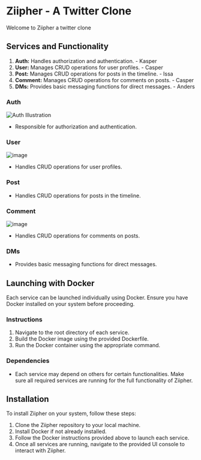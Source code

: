# Ziipher - A Twitter Clone

Welcome to Ziipher a twitter clone

## Services and Functionality

1. **Auth:** Handles authorization and authentication. - Kasper
2. **User:** Manages CRUD operations for user profiles. - Casper
3. **Post:** Manages CRUD operations for posts in the timeline. - Issa
4. **Comment:** Manages CRUD operations for comments on posts. - Casper
5. **DMs:** Provides basic messaging functions for direct messages. - Anders

### Auth
![Auth Illustration](https://github.com/zeroject/Ziipher/assets/91524039/ae2cb0bc-0a60-4262-a084-384d2fe049aa)
- Responsible for authorization and authentication.

### User
![image](https://github.com/zeroject/Ziipher/assets/47432671/e0f6fab9-758c-49c7-b3fb-bd00536bc165)
- Handles CRUD operations for user profiles.

### Post
- Handles CRUD operations for posts in the timeline.

### Comment
![image](https://github.com/zeroject/Ziipher/assets/47432671/c378c2ea-1a62-47c2-8ce1-efe063cf362a)
- Handles CRUD operations for comments on posts.

### DMs
- Provides basic messaging functions for direct messages.

## Launching with Docker

Each service can be launched individually using Docker. Ensure you have Docker installed on your system before proceeding.

### Instructions
1. Navigate to the root directory of each service.
2. Build the Docker image using the provided Dockerfile.
3. Run the Docker container using the appropriate command.

### Dependencies

- Each service may depend on others for certain functionalities. Make sure all required services are running for the full functionality of Ziipher.

## Installation

To install Ziipher on your system, follow these steps:

1. Clone the Ziipher repository to your local machine.
2. Install Docker if not already installed.
3. Follow the Docker instructions provided above to launch each service.
4. Once all services are running, navigate to the provided UI console to interact with Ziipher.
